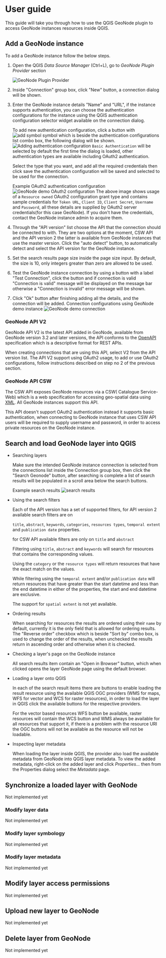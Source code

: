 # User guide

This guide will take you through how to use the QGIS GeoNode plugin to access GeoNode instances resources inside QGIS.

## Add a GeoNode instance
To add a GeoNode instance follow the below steps.

1. Open the QGIS _Data Source Manager_ (Ctrl+L), go to _GeoNode Plugin Provider_ section
   
     ![GeoNode Plugin Provider](images/user_guide/data_source_manager.png)
  
2. Inside "Connection" group box, click "New" button, a connection dialog will be shown.
3. Enter the GeoNode instance details "Name" and "URL", if the instance supports authentication, you can
  choose the authentication configurations for the instance using the QGIS authentication configuration selector widget 
     available on the connection dialog.
     
     To add new authentication configuration, click a button with ![add symbol](images/user_guide/add_symbol.svg) symbol
     which is beside the authentication configurations list combo box, the following dialog will be shown.
     ![Adding authentication configuration](images/user_guide/adding_authentication.png)
   `Basic Authentication` will be selected by default the first time the dialog is loaded, other authentication types are 
   available including OAuth2 authentication.
   
    Select the type that you want, and add all the required credentials then click save the 
   authentication configuration will be saved and selected to be used for the connection.
   
    Example OAuth2 authentication configuration
   ![GeoNode demo OAuth2 configuration](images/user_guide/geonode_oauth2_authentication.png)
    The above image shows usage of a `Resource owned` OAuth2 configuration grant type and 
   contains sample credentials for `Token URL`, `Client ID`, `Client Secret`, `Username` and `Password`, all these details
   are supplied  by OAuth2 server credentials(for this case GeoNode). If you don't have the credentials, 
   contact the GeoNode instance admin to acquire them.
   
4. Through the "API version" list choose the API that the connection should be connected to with. They
are two options at the moment, CSW API and the API version 2 the latter is available from GeoNode instances that use the
   master version. Click the "auto detect" button, to automatically detect and select the API version for the GeoNode instance.
   
5. Set the search results page size inside the page size input. By default, the size is 10, 
   only integers greater than zero are allowed to be used.
   
6. Test the GeoNode instance connection by using a button with a label "Test Connection", click the button and if
connection is valid "Connection is valid" message will be displayed on the message bar otherwise a 
   "Connection is invalid" error message will be shown.
7. Click "Ok" button after finishing adding all the details, and the connection will be added. 
   Connection configurations using GeoNode demo instance
   ![GeoNode demo connection](images/user_guide/master_demo.png)
  

### GeoNode API V2
GeoNode API V2 is the latest API added in GeoNode, available from GeoNode version 3.2 and later versions, the API 
conforms to the [OpenAPI](https://swagger.io/specification/) specification which is a descriptive format for REST APIs.

When creating connections that are using this API, select V2 from the API version list. 
The API V2 support using OAuth2 usage, to add or use OAuth2 configurations, 
follow instructions described on step no 2 of the previous section.

### GeoNode API CSW
The CSW API exposes GeoNode resources via a CSW( Catalogue Service-Web) which is a web specification
for accessing geo-spatial data using [XML](https://en.wikipedia.org/wiki/XML). All GeoNode instances support this API.

This API doesn't support OAuth2 authentication instead it supports basic authentication,
when connecting to GeoNode instance that uses CSW API users will be required to supply username and password, 
in order to access private resources on the GeoNode instance.


## Search and load GeoNode layer into QGIS

- Searching layers
  
    Make sure the intended GeoNode instance connection is selected from the connections list inside the Connection 
    group box, then click the "Search Geonode" button, after searching is complete a list of search results will be 
    populated in a scroll area below the search buttons.
    
    Example search results
    ![search results](images/user_guide/example_search_results.png)
  
- Using the search filters
  
    Each of the API version has a set of supported filters, 
    for API version 2 available search filters are on 
  
    `title`, `abstract`, `keywords`, `categories`, `resources types`, 
    `temporal extent` and `publication date` properties.
  
    for CSW API available filters are only on `title` and `abstract`

    Filtering using `title`, `abstract` and `keywords` will search for resources that 
    contains the corresponding values. 
    
    Using the `category` or the `resource types` will return resources
    that have the exact match on the values.
    
    While filtering using the `temporal extent` and/or `publication date` will return resources that have greater 
    than the start datetime and less than the end datetime in either of the properties, the start and end datetime are exclusive.
    
    The support for `spatial extent` is not yet available.

- Ordering results

    When searching for resources the results are ordered using their `name` by default, currently it is the only field
    that is allowed for ordering results. The "Reverse order" checkbox which is beside "Sort by" combo box,
    is used to change the order of the results, when unchecked the results return in ascending order and otherwise
    when it is checked.
- Checking a layer's page on the GeoNode instance
  
    All search results item contain an "Open in Browser" button, which when clicked opens the layer GeoNode page
    using the default browser.
  
- Loading a layer onto QGIS

    In each of the search result items there are buttons to enable loading the result resource using the available 
    QGIS OGC providers (WMS for maps, WFS for vector and WCS for raster resources), in order to load the layer in QGIS
    click the available buttons for the respective providers.
    
    For the vector based resources WFS button be available, raster resources will contain the WCS button and WMS always be
    available for all resources that support it, if there is a problem with the resource URI the OGC buttons will not 
    be available as the resource will not be loadable.

- Inspecting layer metadata
  
    When loading the layer inside QGIS, the provider also load the available metadata from GeoNode into QGIS 
    layer metadata. To view the added metadata, right-click on the added layer and click _Properties..._  then from the 
    Properties dialog select the _Metadata_ page.


## Synchronize a loaded layer with GeoNode
Not implemented yet


### Modify layer data
Not implemented yet


### Modify layer symbology
Not implemented yet


### Modify layer metadata
Not implemented yet


## Modify layer access permissions
Not implemented yet


## Upload new layer to GeoNode
Not implemented yet


## Delete layer from GeoNode
Not implemented yet